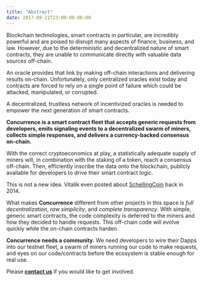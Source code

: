 ```yaml
---
title: "Abstract"
date: 2017-09-21T23:00:00-06:00
---
```


Blockchain technologies, smart contracts in particular, are incredibly powerful and are poised to disrupt many aspects of finance, business, and law. However, due to the deterministic and decentralized nature of smart contracts, they are unable to communicate directly with valuable data sources off-chain.

An oracle provides that link by making off-chain interactions and delivering results on-chain. Unfortunately, only centralized oracles exist today and contracts are forced to rely on a single point of failure which could be attacked, manipulated, or corrupted.

A decentralized, trustless network of incentivized oracles is needed to empower the next generation of smart contracts.

**Concurrence is a smart contract fleet that accepts generic requests from developers, emits signaling events to a decentralized swarm of miners, collects simple responses, and delivers a currency-backed consensus on-chain.**

With the correct cryptoeconomics at play, a statistically adequate supply of miners will, in combination with the staking of a token, reach a consensus off-chain. Then, efficiently inscribe the data onto the blockchain, publicly available for developers to drive their smart contract logic.

This is not a new idea. Vitalik even posted about <a target='_blank' href='https://blog.ethereum.org/2014/03/28/schellingcoin-a-minimal-trust-universal-data-feed/'>SchellingCoin</a> back in 2014.

What makes **Concurrence** different from other projects in this space is *full decentralization*, *raw simplicity*, and *complete transparency*. With simple, generic smart contracts, the code complexity is deferred to the miners and how they decided to handle requests. This off-chain code will evolve quickly while the on-chain contracts harden.

**Concurrence needs a community.** We need developers to wire their Dapps into our testnet fleet, a swarm of miners running our code to make requests, and eyes on our code/contracts before the ecosystem is stable enough for real use.

Please [**contact us**](/contact) if you would like to get involved.

